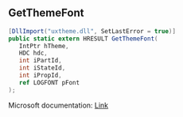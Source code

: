 ## GetThemeFont

```csharp
[DllImport("uxtheme.dll", SetLastError = true)]
public static extern HRESULT GetThemeFont(
   IntPtr hTheme,
   HDC hdc,
   int iPartId,
   int iStateId,
   int iPropId,
   ref LOGFONT pFont
);
```

Microsoft documentation: [Link](https://docs.microsoft.com/en-us/windows/win32/api/uxtheme/nf-uxtheme-getthemefont)
